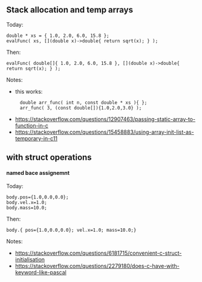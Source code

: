 

## Stack allocation and temp arrays

Today:
```
double * xs = { 1.0, 2.0, 6.0, 15.8 };
evalFunc( xs, [](double x)->double{ return sqrt(x); } );
```
Then:
```
evalFunc( double[]{ 1.0, 2.0, 6.0, 15.8 }, [](double x)->double{ return sqrt(x); } );
```
Notes:

- this works:
```
     double arr_func( int n, const double * xs ){ };
     arr_func( 3, (const double[]){1.0,2.0,3.0} );
```
- https://stackoverflow.com/questions/12907463/passing-static-array-to-function-in-c
- https://stackoverflow.com/questions/15458883/using-array-init-list-as-temporary-in-c11

## with struct operations

#### named bace assignemnt

Today:
```
body.pos={1.0,0.0,0.0};
body.vel.x=1.0;
body.mass=10.0;
```
Then:
```
body.{ pos={1.0,0.0,0.0}; vel.x=1.0; mass=10.0;}
```
Notes:
- https://stackoverflow.com/questions/6181715/convenient-c-struct-initialisation
- https://stackoverflow.com/questions/2279180/does-c-have-with-keyword-like-pascal

